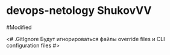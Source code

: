 # devops-netology ShukovVV
#Modified

<#
.GitIgnore
Будут игнорироваться файлы override files и CLI configuration files
#>